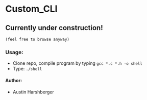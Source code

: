 # Custom_CLI
## Currently under construction!
`(feel free to browse anyway)`
### Usage:
* Clone repo, compile program by typing `gcc *.c *.h -o shell`
* Type: `./shell` 
#### Author:
* Austin Harshberger